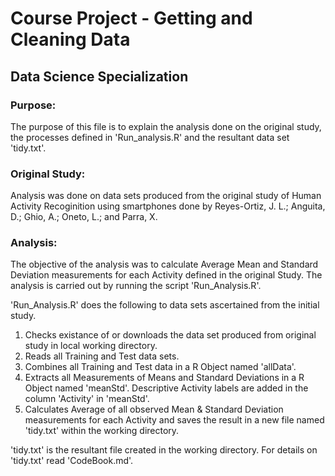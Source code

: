 # Course Project - Getting and Cleaning Data
## Data Science Specialization

### Purpose:
The purpose of this file is to explain the analysis done on the original study, the processes defined in 'Run_analysis.R' and the resultant data set 'tidy.txt'.

### Original Study:
Analysis was done on data sets produced from the original study of Human Activity Recoginition using smartphones done by Reyes-Ortiz, J. L.; Anguita, D.; Ghio, A.; Oneto, L.; and Parra, X.

### Analysis:
The objective of the analysis was to calculate Average Mean and Standard Deviation measurements for each Activity defined in the original Study. The analysis is carried out by running the script 'Run_Analysis.R'.

'Run_Analysis.R' does the following to data sets ascertained from the initial study.
1. Checks existance of or downloads the data set produced from original study in local working directory.
2. Reads all Training and Test data sets.
3. Combines all Training and Test data in a R Object named 'allData'.
4. Extracts all Measurements of Means and Standard Deviations in a R Object named 'meanStd'. Descriptive Activity labels are added in the column 'Activity' in 'meanStd'.
5. Calculates Average of all observed Mean & Standard Deviation measurements for each Activity and saves the result in a new file named 'tidy.txt' within the working directory.

'tidy.txt' is the resultant file created in the working directory. For details on 'tidy.txt' read 'CodeBook.md'.